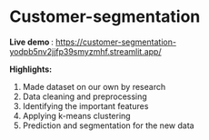 # Customer-segmentation
<b>Live demo </b>: https://customer-segmentation-yodpb5nv2jjfp39smyzmhf.streamlit.app/

<b>Highlights:</b>
1) Made dataset on our own by research
2) Data cleaning and preprocessing
3) Identifying the important features
4) Applying k-means clustering
5) Prediction and segmentation for the new data

